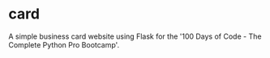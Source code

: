 # card
A simple business card website using Flask for the '100 Days of Code - The Complete Python Pro Bootcamp'. 
